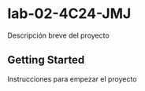 # lab-02-4C24-JMJ
Descripción breve del proyecto

## Getting Started

Instrucciones para empezar el proyecto